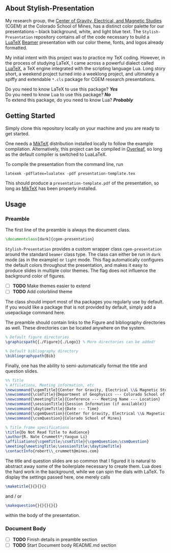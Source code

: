 ## About Stylish-Presentation
My research group, the [Center of Gravity, Electrical, and Magnetic Studies](https://cgem.mines.edu/) (CGEM) at the Colorado School of Mines, has a distinct color palette for our presentations – black background, white, and light blue text. The `Stylish-Presentation` repository contains all of the code necessary to build a [LuaTeX](https://www.luatex.org/) [Beamer](https://ctan.org/pkg/beamer?lang=en) presentation with our color theme, fonts, and logos already formatted.

My initial intent with this project was to practice my TeX coding. However, in the process of studying LaTeX, I came across a powerful dialect called [LuaTeX](https://www.luatex.org/), a TeX engine integrated with the scripting language Lua. Long story short, a weekend project turned into a weeklong project, and ultimately a spiffy and extendable `*.cls` package for CGEM research presentations.

Do you need to know LaTeX to use this package? **_Yes_** \
Do you need to know Lua to use this package? **_No_** \
To extend this package, do you need to know Lua? **_Probably_**

## Getting Started

Simply clone this repository locally on your machine and you are ready to get started.

One needs a [MikTeX](https://miktex.org/) distribution installed locally to follow the example compilation. Alternatively, this project can be compiled in [Overleaf](https://www.bing.com/ck/a?!&&p=22d6031c72c36c1aJmltdHM9MTcxODE1MDQwMCZpZ3VpZD0xZjkyN2YwZi00YjkyLTZhYjctMGU0MC02YjkzNGExNjZiZTEmaW5zaWQ9NTIxMQ&ptn=3&ver=2&hsh=3&fclid=1f927f0f-4b92-6ab7-0e40-6b934a166be1&psq=overleaf&u=a1aHR0cHM6Ly93d3cub3ZlcmxlYWYuY29tLw&ntb=1), so long as the default compiler is switched to LuaLaTeX.

To compile the presentation from the command line, run
```
latexmk -pdflatex=lualatex -pdf presentation-template.tex
```
This should produce a `presentation-template.pdf` of the presentation, so long as [MikTeX](https://miktex.org/) has been properly installed.

## Usage
### Preamble
The first line of the preamble is always the document class. 
```latex
\documentclass[dark]{cgem-presentation}
```
`Stylish-Presentation` provides a custom wrapper class `cgem-presentation` around the standard `beamer` class type. The class can either be run in `dark` mode (as in the example) or `light` mode. This flag automatically configures the default colors throughout the presentation, and makes it easy to produce slides in multiple color themes. The flag does not influence the background color of figures.
- [ ] **TODO** Make themes easier to extend
- [ ] **TODO** Add colorblind theme

The class should import most of tha packages you regularly use by default. If you would like a package that is not provided by default, simply add a usepackage command here.

The preamble should contain links to the Figure and bibliography directories as well. These directories can be located anywhere on the system.
```latex
% Default figure directories
\graphicspath{{./Figure}{./Logo}} % More directories can be added!

% Default bibliography directory
\bibliographypath{Bib}
```
Finally, one has the ability to semi-automatically format the title and question slides. 
```latex
%% Title
% Affilations, Meeting information, etc
\newcommand{\cgemTitle}{Center for Gravity, Electrical \\& Magnetic Studies (CGEM)}
\newcommand{\csmTitle}{Department of Geophysics --- Colorado School of Mines}
\newcommand{\meetingTitle}{Conference --- Meeting Name --- Location}
\newcommand{\sessionTitle}{Session Information (if available)}
\newcommand{\daytimeTitle}{Date --- Time}
\newcommand{\cgemQuestion}{Center for Gravity, Electrical \\& Magnetic Studies}
\newcommand{\csmQuestion}{Colorado School of Mines}

% Title frame specifications
\title{Do Not Read Title to Audience}
\author{R. Nate Crummett*;Yaoguo Li}
\affiliations{\cgemTitle;\csmTitle}{\cgemQuestion;\csmQuestion}
\meeting{\meetingTitle;\sessionTitle;\daytimeTitle}
\contactInfo{robert\\_crummett@mines.com}
```
The title and question slides are so common that I figured it is natural to abstract away some of the boilerplate necessary to create them. Lua does the hard work in the background, while we can spin the dials with LaTeX. To display the settings passed here, one merely calls 
```latex
\maketitle{}{}{}{}
```
and / or
```latex
\makequestion{}{}{}{}{}
```
within the body of the presentation.

### Document Body
- [ ] **TODO** Finish details in preamble section
- [ ] **TODO** Start Document body README.md section
